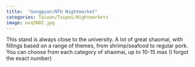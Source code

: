 ```yaml
---
title:  "Gongguan/NTU Nightmarket"
categories: Taiwan/Taipei/Nightmarkets
image: ovq3NDI.jpg
---
```


This stand is always close to the university.  A lot of great shaomai, with fillings based on a range of themes, from shrimp/seafood to regular pork.  You can choose from each category of shaomai, up to 10-15 max (I forgot the exact number)

